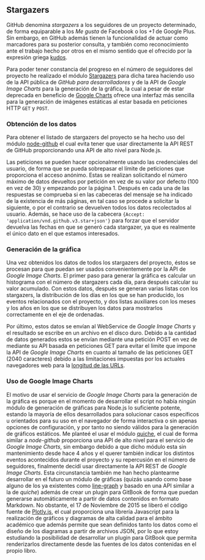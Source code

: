 ## Stargazers

GitHub denomina *stargazers* a los seguidores de un proyecto determinado, de
forma equiparable a los *Me gusta* de Facebook o los *+1* de Google Plus. Sin
embargo, en GitHub además tienen la funcionalidad de actuar como marcadores para
su posterior consulta, y también como reconocimiento ante el trabajo hecho por
otros en el mismo sentido que el ofrecido por la expresión griega
[kudos](https://en.wiktionary.org/wiki/kudos).

Para poder tener constancia del progreso en el número de seguidores del proyecto
he realizado el módulo [Stargazers](https://github.com/piranna/Stargazers) para
dicha tarea haciendo uso de la API pública de *GitHub para desarrolladores* y de
la API de *Google Image Charts* para la generación de la gráfica, la cual a
pesar de estar deprecada en beneficio de
[Google Charts](https://developers.google.com/chart) ofrece una interfaz más
sencilla para la generación de imágenes estáticas al estar basada en peticiones
HTTP `GET` y `POST`.

### Obtención de los datos

Para obtener el listado de stargazers del proyecto se ha hecho uso del módulo
[node-github](https://github.com/mikedeboer/node-github) el cual evita tener que
usar directamente la API REST de GitHub proporcionando una API de alto nivel
para Node.js.

Las peticiones se pueden hacer opcionalmente usando las credenciales del usuario,
de forma que se pueda sobrepasar el límite de peticiones que proporciona el
acceso anónimo. Estas se realizan solicitando el número máximo de datos
devueltos por petición en vez de su valor por defecto (100 en vez de 30) y
empezando por la página 1. Después en cada una de las respuestas se comprueba si
en las cabeceras del mensaje se ha indicado de la existencia de más páginas, en
tal caso se procede a solicitar la siguiente, o por el contrario se devuelven
todos los datos recolectados al usuario. Además, se hace uso de la cabecera
`{Accept: 'application/vnd.github.v3.star+json'}` para forzar que el servidor
devuelva las fechas en que se generó cada stargazer, ya que es realmente el
único dato en el que estamos interesados.

### Generación de la gráfica

Una vez obtenidos los datos de todos los stargazers del proyecto, éstos se
procesan para que puedan ser usados convenientemente por la API de *Google Image
Charts*. El primer paso para generar la gráfica es calcular un histograma con el
número de stargazers cada día, para después calcular su valor acumulado. Con
estos datos, después se generan varias listas con los stargazers, la
distribución de los días en los que se han producido, los eventos relacionados
con el proyecto, y dos listas auxiliares con los meses y los años en los que se
distribuyen los datos para mostrarlos correctamente en el eje de ordenadas.

Por último, estos datos se envían al WebService de *Google Image Charts* y el
resultado se escribe en un archivo en el disco duro. Debido a la cantidad de
datos generados estos se envían mediante una petición POST en vez de mediante su
API basada en peticiones GET para evitar el limite que impone la API de *Google
Image Charts* en cuanto al tamaño de las peticiones GET (2040 caracteres) debido
a las limitaciones impuestas por los actuales navegadores web para la
[longitud de las URLs](http://stackoverflow.com/a/417184).

### Uso de Google Image Charts

El motivo de usar el servicio de *Google Image Charts* para la generación de la
gráfica es porque en el momento de desarrollar el script no había ningún módulo
de generación de gráficas para Node.js lo suficiente potente, estando la mayoría
de ellos desarrollados para solucionar casos específicos u orientados para su
uso en el navegador de forma interactiva o sin apenas opciones de configuración,
y por tanto no siendo válidos para la generación de gráficos estáticos. Me
planteé el usar el módulo [quiche](https://github.com/ryanrolds/quiche), el cual
de forma similar a *node-github* proporciona una API de alto nivel para el
servicio de *Google Image Charts*, sin embargo debido a que dicho módulo esta
sin mantenimiento desde hace 4 años y el querer también indicar los distintos
eventos acontecidos durante el proyecto y su repercusión en el número de
seguidores, finalmente decidí usar directamente la API REST de *Google Image
Charts*. Esta circunstancia también me han hecho plantearme desarrollar en el
futuro un módulo de gráficas (quizás usando como base alguno de los ya
existentes como [line-graph](https://github.com/dominictarr/line-graph) y basado
en una API similar a la de *quiche*) además de crear un plugin para GitBook de
forma que puedan generarse automáticamente a partir de datos contenidos en
formato Markdown. No obstante, el 17 de Noviembre de 2015 se liberó el código
fuente de [Plotly.js](https://plot.ly/javascript/open-source-announcement), el
cual proporciona una librería Javascript para la realización de gráficos y
diagramas de alta calidad para el ámbito académico que además permite que sean
definidos tanto los datos como el diseño de los diagramas a partir de archivos
JSON, por lo que estoy estudiando la posibilidad de desarrollar un plugin para
GitBook que permita renderizarlos directamente desde las fuentes de los datos
contenidas en el propio libro.
